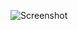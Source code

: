 ![Screenshot](https://raw.githubusercontent.com/Cryakl/Ultimate-RAT-Collection/refs/heads/main/Nitol/Distributed%20Denial%20of%20Service/Screenshot.png)

